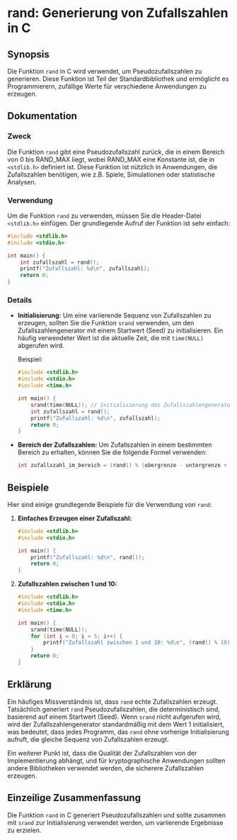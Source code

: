 <!--
Meta Description: # rand: Generierung von Zufallszahlen in C ## Synopsis Die Funktion `rand` in C wird verwendet, um Pseudozufallszahlen zu generieren. Diese Funktion i...
Meta Keywords: die, rand, zufallszahlen, include, zufallszahl
-->

# rand: Generierung von Zufallszahlen in C

## Synopsis
Die Funktion `rand` in C wird verwendet, um Pseudozufallszahlen zu generieren. Diese Funktion ist Teil der Standardbibliothek und ermöglicht es Programmierern, zufällige Werte für verschiedene Anwendungen zu erzeugen.

## Dokumentation
### Zweck
Die Funktion `rand` gibt eine Pseudozufallszahl zurück, die in einem Bereich von 0 bis RAND_MAX liegt, wobei RAND_MAX eine Konstante ist, die in `<stdlib.h>` definiert ist. Diese Funktion ist nützlich in Anwendungen, die Zufallszahlen benötigen, wie z.B. Spiele, Simulationen oder statistische Analysen.

### Verwendung
Um die Funktion `rand` zu verwenden, müssen Sie die Header-Datei `<stdlib.h>` einfügen. Der grundlegende Aufruf der Funktion ist sehr einfach:

```c
#include <stdlib.h>
#include <stdio.h>

int main() {
    int zufallszahl = rand();
    printf("Zufallszahl: %d\n", zufallszahl);
    return 0;
}
```

### Details
- **Initialisierung:** Um eine variierende Sequenz von Zufallszahlen zu erzeugen, sollten Sie die Funktion `srand` verwenden, um den Zufallszahlengenerator mit einem Startwert (Seed) zu initialisieren. Ein häufig verwendeter Wert ist die aktuelle Zeit, die mit `time(NULL)` abgerufen wird.
  
  Beispiel:
  ```c
  #include <stdlib.h>
  #include <stdio.h>
  #include <time.h>

  int main() {
      srand(time(NULL)); // Initialisierung des Zufallszahlengenerators
      int zufallszahl = rand();
      printf("Zufallszahl: %d\n", zufallszahl);
      return 0;
  }
  ```

- **Bereich der Zufallszahlen:** Um Zufallszahlen in einem bestimmten Bereich zu erhalten, können Sie die folgende Formel verwenden:
  ```c
  int zufallszahl_im_bereich = (rand() % (obergrenze - untergrenze + 1)) + untergrenze;
  ```

## Beispiele
Hier sind einige grundlegende Beispiele für die Verwendung von `rand`:

1. **Einfaches Erzeugen einer Zufallszahl:**
   ```c
   #include <stdlib.h>
   #include <stdio.h>

   int main() {
       printf("Zufallszahl: %d\n", rand());
       return 0;
   }
   ```

2. **Zufallszahlen zwischen 1 und 10:**
   ```c
   #include <stdlib.h>
   #include <stdio.h>
   #include <time.h>

   int main() {
       srand(time(NULL));
       for (int i = 0; i < 5; i++) {
           printf("Zufallszahl zwischen 1 und 10: %d\n", (rand() % 10) + 1);
       }
       return 0;
   }
   ```

## Erklärung
Ein häufiges Missverständnis ist, dass `rand` echte Zufallszahlen erzeugt. Tatsächlich generiert `rand` Pseudozufallszahlen, die deterministisch sind, basierend auf einem Startwert (Seed). Wenn `srand` nicht aufgerufen wird, wird der Zufallszahlengenerator standardmäßig mit dem Wert 1 initialisiert, was bedeutet, dass jedes Programm, das `rand` ohne vorherige Initialisierung aufruft, die gleiche Sequenz von Zufallszahlen erzeugt.

Ein weiterer Punkt ist, dass die Qualität der Zufallszahlen von der Implementierung abhängt, und für kryptographische Anwendungen sollten andere Bibliotheken verwendet werden, die sicherere Zufallszahlen erzeugen.

## Einzeilige Zusammenfassung
Die Funktion `rand` in C generiert Pseudozufallszahlen und sollte zusammen mit `srand` zur Initialisierung verwendet werden, um variierende Ergebnisse zu erzielen.